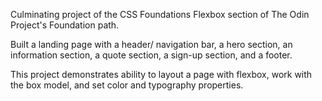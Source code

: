Culminating project of the CSS Foundations Flexbox section of The Odin Project's Foundation path.

Built a landing page with a header/ navigation bar, a hero section, an information section, a quote section, a sign-up section, and a footer.

This project demonstrates ability to layout a page with flexbox, work with the box model, and set color and typography properties.
